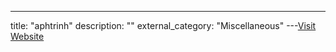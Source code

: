 ---
title: "aphtrinh"
description: ""
external_category: "Miscellaneous"
---[Visit Website](https://github.com/aphtrinh)

